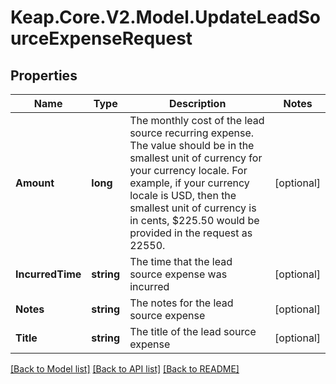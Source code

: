 # Keap.Core.V2.Model.UpdateLeadSourceExpenseRequest

## Properties

Name | Type | Description | Notes
------------ | ------------- | ------------- | -------------
**Amount** | **long** | The monthly cost of the lead source recurring expense. The value should be in the smallest unit of currency for your currency locale. For example, if your currency locale is USD, then the smallest unit of currency is in cents, $225.50 would be provided in the request as 22550. | [optional] 
**IncurredTime** | **string** | The time that the lead source expense was incurred | [optional] 
**Notes** | **string** | The notes for the lead source expense | [optional] 
**Title** | **string** | The title of the lead source expense | [optional] 

[[Back to Model list]](../README.md#documentation-for-models) [[Back to API list]](../README.md#documentation-for-api-endpoints) [[Back to README]](../README.md)


